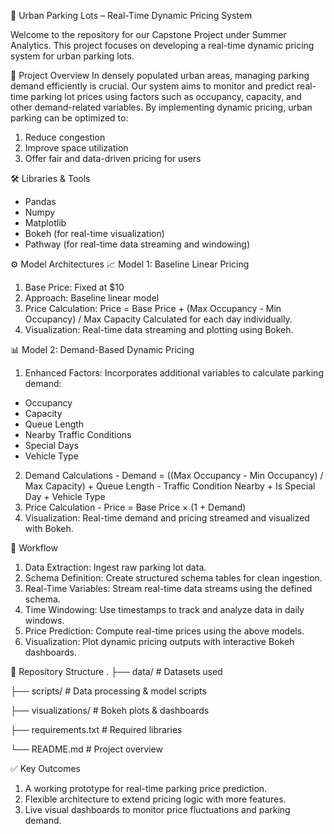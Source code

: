 🚗 Urban Parking Lots – Real-Time Dynamic Pricing System

Welcome to the repository for our Capstone Project under Summer Analytics. This project focuses on developing a real-time dynamic pricing system for urban parking lots.

📌 Project Overview
In densely populated urban areas, managing parking demand efficiently is crucial. Our system aims to monitor and predict real-time parking lot prices using factors such as occupancy, capacity, and other demand-related variables.
By implementing dynamic pricing, urban parking can be optimized to:
1. Reduce congestion
2. Improve space utilization
3. Offer fair and data-driven pricing for users

🛠️ Libraries & Tools
* Pandas
* Numpy
* Matplotlib
* Bokeh (for real-time visualization)
* Pathway (for real-time data streaming and windowing)

⚙️ Model Architectures
📈 Model 1: Baseline Linear Pricing
1. Base Price: Fixed at $10
2. Approach: Baseline linear model
3. Price Calculation:
 Price = Base Price + (Max Occupancy - Min Occupancy) / Max Capacity
 Calculated for each day individually.
4. Visualization: Real-time data streaming and plotting using Bokeh.

📊 Model 2: Demand-Based Dynamic Pricing
1. Enhanced Factors: Incorporates additional variables to calculate parking demand:
* Occupancy
* Capacity
* Queue Length
* Nearby Traffic Conditions
* Special Days
* Vehicle Type
2. Demand Calculations -
  Demand = ((Max Occupancy - Min Occupancy) / Max Capacity)
         + Queue Length
         - Traffic Condition Nearby
         + Is Special Day
         + Vehicle Type
3. Price Calculation -
  Price = Base Price × (1 + Demand)
4. Visualization: Real-time demand and pricing streamed and visualized with Bokeh.

🔄 Workflow
1. Data Extraction: Ingest raw parking lot data.
2. Schema Definition: Create structured schema tables for clean ingestion.
3. Real-Time Variables: Stream real-time data streams using the defined schema.
4. Time Windowing: Use timestamps to track and analyze data in daily windows.
5. Price Prediction: Compute real-time prices using the above models.
6. Visualization: Plot dynamic pricing outputs with interactive Bokeh dashboards.

📁 Repository Structure
.
├── data/              # Datasets used

├── scripts/           # Data processing & model scripts

├── visualizations/    # Bokeh plots & dashboards

├── requirements.txt   # Required libraries

└── README.md          # Project overview

  

✅ Key Outcomes
1. A working prototype for real-time parking price prediction.
2. Flexible architecture to extend pricing logic with more features.
3. Live visual dashboards to monitor price fluctuations and parking demand.

